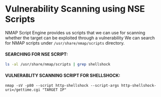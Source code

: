 # Vulnerability Scanning using NSE Scripts

NMAP Script Engine provides us scripts that we can use for scanning whether the target can be exploited through a vulnerability
We can search for NMAP scripts under `/usr/share/nmap/scripts` directory.

#### SEARCHING FOR NSE SCRIPT:

```sh
ls -al /usr/share/nmap/scripts | grep shellshock
```

#### VULNERABLITY SCANNING SCRIPT FOR SHELLSHOCK:

```
nmap -sV -p80 --script http-shellshock --script-args http-shellshock-uri=/gettime.cgi "TARGET IP"
```
